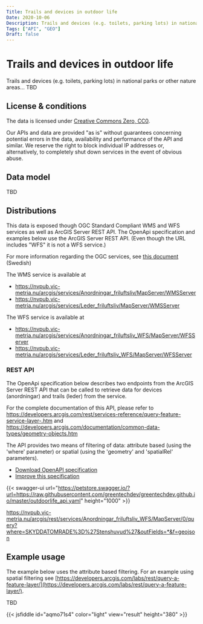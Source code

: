 ```yaml
---
Title: Trails and devices in outdoor life
Date: 2020-10-06
Description: Trails and devices (e.g. toilets, parking lots) in national parks or other nature areas
Tags: ["API", "GEO"]
Draft: false
---
```


# Trails and devices in outdoor life

Trails and devices (e.g. toilets, parking lots) in national parks or other nature areas... TBD

## License & conditions

The data is licensed under [Creative Commons Zero, CC0](https://creativecommons.org/publicdomain/zero/1.0/).

Our APIs and data are provided "as is" without guarantees concerning potential errors in the data, availability and performance of the API and similar.  We reserve the right to block individual IP addresses or, alternatively, to completely shut down services in the event of obvious abuse.

## Data model

TBD

## Distributions

This data is exposed though OGC Standard Compliant WMS and WFS services as well as ArcGIS Server REST API. The OpenApi specification and examples below use the ArcGIS Server REST API. (Even though the URL includes "WFS" it is not a WFS service.)

For more information regarding the OGC services, see [this document](https://gpt.vic-metria.nu/data/land/Leder_och_friluftsanordningar_beskrivning_av_oppna_data.pdf) (Swedish)

The WMS service is available at 
* https://nvpub.vic-metria.nu/arcgis/services/Anordningar_friluftsliv/MapServer/WMSServer
* https://nvpub.vic-metria.nu/arcgis/services/Leder_friluftsliv/MapServer/WMSServer

The WFS service is available at
* https://nvpub.vic-metria.nu/arcgis/services/Anordningar_friluftsliv_WFS/MapServer/WFSServer
* https://nvpub.vic-metria.nu/arcgis/services/Leder_friluftsliv_WFS/MapServer/WFSServer

### REST API

The OpenApi specification below describes two endpoints from the ArcGIS Server REST API that can be called to retrieve data for devices (anordningar) and trails (leder) from the service.

For the complete documentation of this API, please refer to
https://developers.arcgis.com/rest/services-reference/query-feature-service-layer-.htm
and
https://developers.arcgis.com/documentation/common-data-types/geometry-objects.htm

The API provides two means of filtering of data: attribute based (using the 'where' parameter) or spatial (using the 'geometry' and 'spatialRel' parameters).

* [Download OpenAPI specification](https://raw.githubusercontent.com/greentechdev/greentechdev.github.io/master/outdoorlife_api.yaml)
* [Improve this specification](https://github.com/greentechdev/greentechdev.github.io/edit/master/outdoorlife_api.yaml)

{{< swagger-ui url="https://petstore.swagger.io/?url=https://raw.githubusercontent.com/greentechdev/greentechdev.github.io/master/outdoorlife_api.yaml" height="1000" >}}

https://nvpub.vic-metria.nu/arcgis/rest/services/Anordningar_friluftsliv_WFS/MapServer/0/query?where=SKYDDATOMRADE%3D%27Stenshuvud%27&outFields=*&f=geojson

## Example usage

The example below uses the attribute based filtering. For an example using spatial filtering see [https://developers.arcgis.com/labs/rest/query-a-feature-layer/](https://developers.arcgis.com/labs/rest/query-a-feature-layer/).

TBD

{{< jsfiddle id="aqmo71s4" color="light" view="result" height="380" >}}